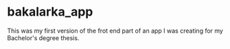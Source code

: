 # bakalarka_app

This was my first version of the frot end part of an app I was creating for my Bachelor's degree thesis.
